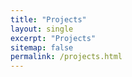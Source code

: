 ```yaml
---
title: "Projects"
layout: single
excerpt: "Projects"
sitemap: false
permalink: /projects.html
---
```

